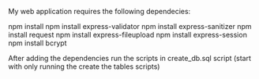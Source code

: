

My web application requires the following dependecies:

npm install
npm install express-validator
npm install express-sanitizer
npm install request
npm install express-fileupload
npm install express-session
npm install bcrypt

After adding the dependencies run the scripts in create_db.sql script (start with only running the create the tables scripts)
